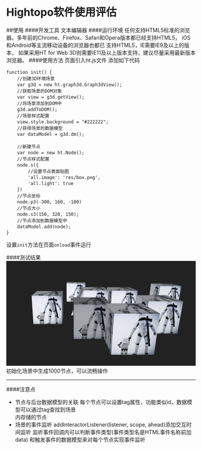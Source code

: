 # Hightopo软件使用评估
##使用
####开发工具
    文本编辑器
####运行环境
    任何支持HTML5标准的浏览器。多年前的Chrome、Firefox、Safari和Opera版本都已经支持HTML5， iOS和Android等主流移动设备的浏览器也都已
    支持HTML5，IE需要IE9及以上的版本， 如果采用HT for Web 3D则需要IE11及以上版本支持，建议尽量采用最新版本浏览器。
####使用方法
页面引入ht.js文件
添加如下代码
```
function init() {
    //创建3D环境场景
    var g3d = new ht.graph3d.Graph3dView();
    //获取场景的DOM对象
    var view = g3d.getView();
    //将场景添加到DOM中
    g3d.addToDOM();
    //场景样式配置
    view.style.background = "#222222";
    //获得场景的数据模型
    var dataModel = g3d.dm();

    //新建节点
    var node = new ht.Node();
    //节点样式配置
    node.s({
        //设置节点表面贴图
        'all.image': 'res/box.png', 
        'all.light': true
    })
    //节点坐标
    node.p3(-300, 160, -100)
    //节点大小
    node.s3(150, 320, 150);
    //节点添加到数据模型中
    dataModel.add(node);
}
```
设置```init```方法在页面```onload```事件运行

####测试结果
![测试结果1](test_image.png)
初始化场景中生成1000节点，可以流畅操作
***

####注意点
* 节点与后台数据模型的关联
每个节点可以设置tag属性，功能类似id，数据模型可以通过tag查找到场景  
内存储的节点
* 场景的事件监听
addInteractorListener(listener, scope, ahead)添加交互时间监听
监听事件回调内可以判断事件类型(事件类型名是HTML事件名称前加data)
和触发事件的数据模型来对每个节点实现事件监听
